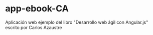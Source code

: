 # app-ebook-CA
Aplicación web ejemplo del libro "Desarrollo web ágil con Angular.js" escrito por Carlos Azaustre
